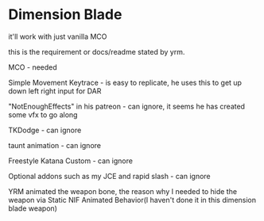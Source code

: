 # Dimension Blade
it'll work with just vanilla MCO

this is the requirement or docs/readme stated by yrm.

MCO - needed

Simple Movement Keytrace - is easy to replicate, he uses this to get up down left right input for DAR

"NotEnoughEffects" in his patreon - can ignore, it seems he has created some vfx to go along 

TKDodge - can ignore

taunt animation - can ignore

Freestyle Katana Custom - can ignore

Optional addons such as my JCE and rapid slash - can ignore

YRM animated the weapon bone, the reason why I needed to hide the weapon via Static NIF Animated Behavior(I haven't done it in this dimension blade weapon)
